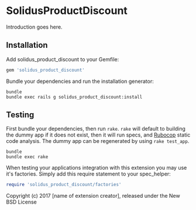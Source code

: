 SolidusProductDiscount
======================

Introduction goes here.

Installation
------------

Add solidus_product_discount to your Gemfile:

```ruby
gem 'solidus_product_discount'
```

Bundle your dependencies and run the installation generator:

```shell
bundle
bundle exec rails g solidus_product_discount:install
```

Testing
-------

First bundle your dependencies, then run `rake`. `rake` will default to building the dummy app if it does not exist, then it will run specs, and [Rubocop](https://github.com/bbatsov/rubocop) static code analysis. The dummy app can be regenerated by using `rake test_app`.

```shell
bundle
bundle exec rake
```

When testing your applications integration with this extension you may use it's factories.
Simply add this require statement to your spec_helper:

```ruby
require 'solidus_product_discount/factories'
```

Copyright (c) 2017 [name of extension creator], released under the New BSD License
